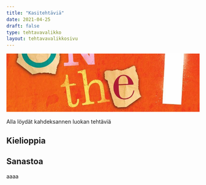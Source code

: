 ```yaml
---
title: "Kasitehtäviä"
date: 2021-04-25
draft: false
type: tehtavavalikko
layout: tehtavavalikkosivu
---
```

![Example image](/img/sivukuvat/otg2.jpg)

Alla löydät kahdeksannen luokan tehtäviä

## Kielioppia

## Sanastoa
aaaa
